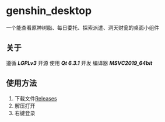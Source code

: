 # genshin_desktop
一个能查看原神树脂、每日委托、探索派遣、洞天财瓮的桌面小组件

## 关于
遵循 ***LGPLv3*** 开源
使用 ***Qt 6.3.1*** 开发
编译器 ***MSVC2019_64bit***

## 使用方法
1. 下载文件[Releases](https://github.com/nimeng1299/genshin_desktop/releases/tag/Releases)
2. 解压打开
3. 右键登录